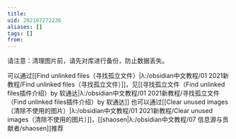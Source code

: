 ```yaml
---
title: 
uid: 202107272236
aliases: []
tags: []
from: 
---
```


请注意：清理图片前，请先对库进行备份，防止数据丢失。

可以通过[[Find unlinked files（寻找孤立文件）|λ:/obsidian中文教程/01 2021新教程/Find unlinked files（寻找孤立文件）]]，见[[寻找孤立文件（Find unlinked files插件介绍）by 软通达|λ:/obsidian中文教程/01 2021新教程/寻找孤立文件（Find unlinked files插件介绍）by 软通达]]
也可以通过[[Clear unused images（清除不使用的图片）|λ:/obsidian中文教程/01 2021新教程/Clear unused images（清除不使用的图片）]]，[[shaosen|λ:/obsidian中文教程/07 信息源与贡献者/shaosen]]推荐
